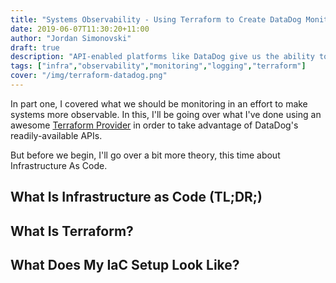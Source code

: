 ```yaml
---
title: "Systems Observability - Using Terraform to Create DataDog Monitors"
date: 2019-06-07T11:30:20+11:00
author: "Jordan Simonovski"
draft: true
description: "API-enabled platforms like DataDog give us the ability to utilise infrastructure-as-code principles to easily create and maintain our monitoring setups."
tags: ["infra","observability","monitoring","logging","terraform"]
cover: "/img/terraform-datadog.png"
---
```


In part one, I covered what we should be monitoring in an effort to make systems more observable. In this, I'll be going over what I've done using an awesome [Terraform Provider](https://www.terraform.io/docs/providers/datadog/index.html) in order to take advantage of DataDog's readily-available APIs.

But before we begin, I'll go over a bit more theory, this time about Infrastructure As Code. 

## What Is Infrastructure as Code (TL;DR;)

## What Is Terraform?

## What Does My IaC Setup Look Like?

## 